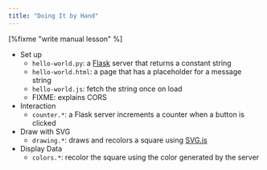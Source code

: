 ```yaml
---
title: "Doing It by Hand"
---
```


[%fixme "write manual lesson" %]

-   Set up
    -   `hello-world.py`: a [Flask][flask] server that returns a constant string
    -   `hello-world.html`: a page that has a placeholder for a message string
    -   `hello-world.js`: fetch the string once on load
    -   FIXME: explains CORS
-   Interaction
    -   `counter.*`: a Flask server increments a counter when a button is clicked
-   Draw with SVG
    -   `drawing.*`: draws and recolors a square using [SVG.js][svgjs]
-   Display Data
    -   `colors.*`: recolor the square using the color generated by the server

[flask]: https://flask.palletsprojects.com/
[svgjs]: https://svgjs.dev/
